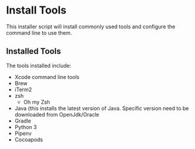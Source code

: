 # Install Tools

This installer script will install commonly used tools and configure the command line to use them.

## Installed Tools

The tools installed include:

* Xcode command line tools
* Brew
* iTerm2
* zsh
	* Oh my Zsh
* Java (this installs the latest version of Java. Specific version need to be downloaded from OpenJdk/Oracle
* Gradle
* Python 3
* Pipenv
* Cocoapods 
